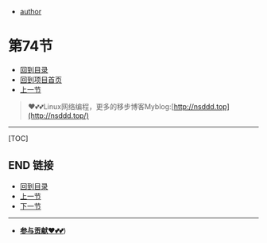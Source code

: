 + [author](https://github.com/3293172751)
# 第74节
+ [回到目录](../README.md)
+ [回到项目首页](../../README.md)
+ [上一节](73.md)
> ❤️💕💕Linux网络编程，更多的移步博客Myblog:[http://nsddd.top](http://nsddd.top/)
---
[TOC]





## END 链接
+ [回到目录](../README.md)
+ [上一节](73.md)
+ [下一节](75.md)
---
+ [**参与贡献❤️💕💕**](https://nsddd.top/archives/contributors))